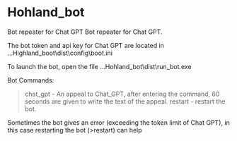 # Hohland_bot
Bot repeater for Chat GPT
Bot repeater for Chat GPT.

The bot token and api key for Chat GPT are located in ...Highland_boot\dist\config\boot.ini

To launch the bot, open the file ...Hohland_bot\dist\run_bot.exe

Bot Commands:

>chat_gpt - An appeal to Chat_GPT, after entering the command, 60 seconds are given to write the text of the appeal.
>restart - restart the bot.

Sometimes the bot gives an error (exceeding the token limit of Chat GPT), in this case restarting the bot (>restart) can help
